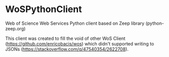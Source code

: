 # WoSPythonClient
Web of Science Web Services Python client based on Zeep library (python-zeep.org)

This client was created to fill the void of other WoS Client (https://github.com/enricobacis/wos) which didn't supported writing to JSONs (https://stackoverflow.com/q/47540354/2622708).